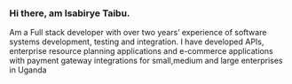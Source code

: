 ### Hi there, am Isabirye Taibu. 
Am a Full stack developer with over two years’ experience of software systems development, testing and integration.
I have developed APIs, enterprise resource planning applications and e-commerce applications with payment
gateway integrations for small,medium and large enterprises in Uganda

<!--
**taibu/taibu** is a ✨ _special_ ✨ repository because its `README.md` (this file) appears on your GitHub profile.

Here are some ideas to get you started:

- 🔭 I’m currently working on ...
- 🌱 I’m currently learning ...
- 👯 I’m looking to collaborate on ...
- 🤔 I’m looking for help with ...
- 💬 Ask me about ...
- 📫 How to reach me: ...
- 😄 Pronouns: ...
- ⚡ Fun fact: ...
-->
